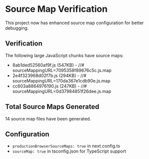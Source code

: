 # Source Map Verification

This project now has enhanced source map configuration for better debugging.

## Verification

The following large JavaScript chunks have source maps:
- 8ab1ded52560af9f.js (547KB) - //# sourceMappingURL=7095358f89676c5c.js.map
- 2e4f323968d02f7b.js (294KB) - //# sourceMappingURL=170da367e1cdb90e.js.map
- cc603a8864976190.js (247KB) - //# sourceMappingURL=0d37984851f26dee.js.map

## Total Source Maps Generated
14 source map files have been generated.

## Configuration
- `productionBrowserSourceMaps: true` in next.config.ts
- `sourceMap: true` in tsconfig.json for TypeScript support

